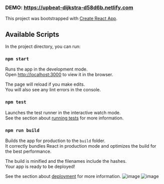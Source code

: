 ### DEMO: https://upbeat-dijkstra-d58d6b.netlify.com

This project was bootstrapped with [Create React App](https://github.com/facebook/create-react-app).

## Available Scripts

In the project directory, you can run:

### `npm start`

Runs the app in the development mode.<br />
Open [http://localhost:3000](http://localhost:3000) to view it in the browser.

The page will reload if you make edits.<br />
You will also see any lint errors in the console.

### `npm test`

Launches the test runner in the interactive watch mode.<br />
See the section about [running tests](https://facebook.github.io/create-react-app/docs/running-tests) for more information.

### `npm run build`

Builds the app for production to the `build` folder.<br />
It correctly bundles React in production mode and optimizes the build for the best performance.

The build is minified and the filenames include the hashes.<br />
Your app is ready to be deployed!

See the section about [deployment](https://facebook.github.io/create-react-app/docs/deployment) for more information.
![image](https://user-images.githubusercontent.com/42850304/103446348-d189ee80-4c7e-11eb-9318-c0df43a069ef.png)
![image](https://user-images.githubusercontent.com/42850304/103446357-e36b9180-4c7e-11eb-9b04-a16b0389e75a.png)
